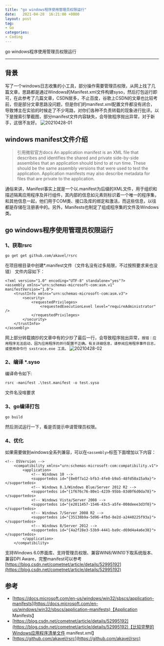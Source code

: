 ```yaml
---
title: "go windows程序使用管理员权限运行"
date:   2021-04-28  16:21:00 +0800
layout: post
tag:
- Go
categories:
- Coding
---
```


go windows程序使用管理员权限运行

-------

## 背景
写了一个windows日志收集的小工具，部分操作需要管理员权限，从网上找了几篇文章，思路都是通过Windows的Manifest.xml文件构建syso，然后打包运行即可，在此参考了几篇文章，CSDN居多，不止百度，谷歌上CSDN的文章也比较考前，但是部分文章思路没问题，但是你们的manifest.xml配置文件都没有闭合，导致博主在实验的时候走了不少弯路，对你们各种不负责转载的现象进行批评。以下是搜索引擎截图，部分manifest文件内容缺失，会导致程序抛出异常，对于新手，这很不友好。
![20210428-01](/images/20210428-01.png)
## windows manifest文件介绍
> 引用微软官方docs
> An application manifest is an XML file that describes and identifies the shared and private side-by-side assemblies that an application should bind to at run time. These should be the same assembly versions that were used to test the application. Application manifests may also describe metadata for files that are private to the application.

通俗来讲，Manifest事实上就是一个以.manifest为后缀的XML文件，用于组织和描述隔离应用程序及并行组件，其内部的信息如<assemblyIdentity>元素则标识着一个唯一的程序集，和其他信息一起，他们用于COM类、接口及库的绑定和激活，而这些信息，以往都是存储在注册表中的。另外，Manifests也制定了组成程序集的文件及Windows类。

## go windows程序使用管理员权限运行
### 1、获取rsrc
```
go get get github.com/akavel/rsrc 
```
在项目根目录中创建*.manifest文件（文件名没有过多局限，不过按照要求来也没错）
文件内容如下：
```
<?xml version="1.0" encoding="UTF-8" standalone="yes"?>
<assembly xmlns="urn:schemas-microsoft-com:asm.v1" manifestVersion="1.0">
    <trustInfo xmlns="urn:schemas-microsoft-com:asm.v3">
        <security>
            <requestedPrivileges>
                <requestedExecutionLevel level="requireAdministrator" />
            </requestedPrivileges>
        </security>
    </trustInfo>
</assembly>
```
网上部分转载摘抄的文章中有的少抄了最后一行，会导致程序抛出异常，`报错：应用程序无法启动，因为应用程序的并行配置不正确。有关详细信息，请参阅应用程序事件日志，或使用命令行 sxstrace.exe 工具。`
![20210428-02](/images/20210428-02.png)

### 2、编译 *.syso
编译命令如下:
```
rsrc -manifest .\test.manifest -o test.syso
```
文件名没啥要求

### 3、go编译打包
```
go build
```
然后测试运行一下，看是否提示申请管理员权限。

### 4、优化
如果需要做到windows全系列兼容，可以在`<assembly>`标签下面增加以下内容：
```
<!-- OSVersion -->
    <compatibility xmlns="urn:schemas-microsoft-com:compatibility.v1">   
        <application>   
            <!-- Windows 10 -->   
            <supportedos id="{8e0f7a12-bfb3-4fe8-b9a5-48fd50a15a9a}"></supportedos>  
            <!-- Windows 8.1/Windows Blue/Server 2012 R2 -->  
            <supportedos id="{1f676c76-80e1-4239-95bb-83d0f6d0da78}"></supportedos>  
            <!-- Windows Vista/Server 2008 -->  
            <supportedos id="{e2011457-1546-43c5-a5fe-008deee3d3f0}"></supportedos>   
            <!-- Windows 7/Server 2008 R2 -->  
            <supportedos id="{35138b9a-5d96-4fbd-8e2d-a2440225f93a}"></supportedos>  
            <!-- Windows 8/Server 2012 -->  
            <supportedos id="{4a2f28e3-53b9-4441-ba9c-d69d4a4a6e38}"></supportedos>  
        </application>   
    </compatibility>  
```
支持Windows 6.0界面库、支持管理员权限、兼容WIN8/WIN10下取系统版本、兼容DPI Aware，完整manifest可以参考[https://blog.csdn.net/cometnet/article/details/52995192](https://blog.csdn.net/cometnet/article/details/52995192)

## 参考
- [https://docs.microsoft.com/en-us/windows/win32/sbscs/application-manifests](https://docs.microsoft.com/en-us/windows/win32/sbscs/application-manifests)【Application Manifests】
- [https://blog.csdn.net/cometnet/article/details/52995192](https://blog.csdn.net/cometnet/article/details/52995192)【比较完整的Windows应用程序清单文件 manifest.xml】
- [https://github.com/akavel/rsrc](https://github.com/akavel/rsrc)